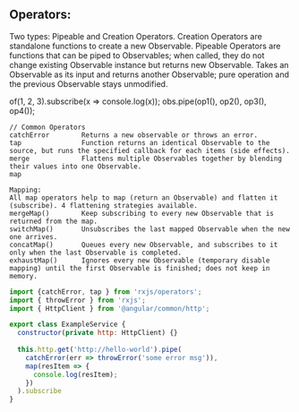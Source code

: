 ## Operators:
Two types: Pipeable and Creation Operators. Creation Operators are standalone functions to create a new Observable. Pipeable Operators are functions that can be piped to Observables; when called, they do not change existing Observable instance but returns new Observable. Takes an Observable as its input and returns another Observable; pure operation and the previous Observable stays unmodified.

of(1, 2, 3).subscribe(x => console.log(x));
obs.pipe(op1(), op2(), op3(), op4());

```
// Common Operators
catchError        Returns a new observable or throws an error.
tap               Function returns an identical Observable to the source, but runs the specified callback for each items (side effects).
merge             Flattens multiple Observables together by blending their values into one Observable.             
map 

Mapping:
All map operators help to map (return an Observable) and flatten it (subscribe). 4 flattening strategies available. 
mergeMap()        Keep subscribing to every new Observable that is returned from the map.
switchMap()       Unsubscribes the last mapped Observable when the new one arrives.
concatMap()       Queues every new Observable, and subscribes to it only when the last Observable is completed.
exhaustMap()      Ignores every new Observable (temporary disable mapping) until the first Observable is finished; does not keep in memory.

```

```js
import {catchError, tap } from 'rxjs/operators';
import { throwError } from 'rxjs';
import { HttpClient } from '@angular/common/http';

export class ExampleService {
  constructor(private http: HttpClient) {}
  
  this.http.get('http://hello-world').pipe(
    catchError(err => throwError('some error msg')),
    map(resItem => {
      console.log(resItem);
    })
  ).subscribe
}

``` 
